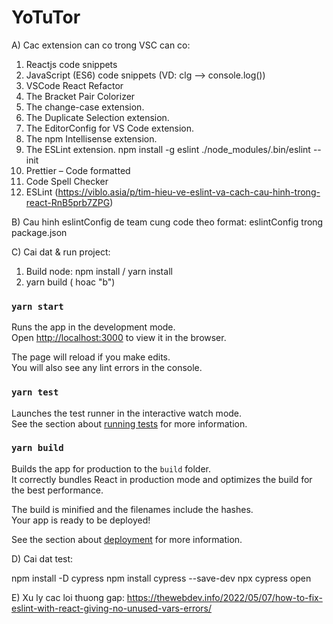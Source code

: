 # YoTuTor

A) Cac extension can co trong VSC can co:

1. Reactjs code snippets
2. JavaScript (ES6) code snippets
   (VD: clg --> console.log())
3. VSCode React Refactor
4. The Bracket Pair Colorizer
5. The change-case extension.
6. The Duplicate Selection extension.
7. The EditorConfig for VS Code extension.
8. The npm Intellisense extension.
9. The ESLint extension.
    npm install -g eslint
    ./node_modules/.bin/eslint --init
10. Prettier – Code formatted
11. Code Spell Checker
12. ESLint (https://viblo.asia/p/tim-hieu-ve-eslint-va-cach-cau-hinh-trong-react-RnB5prb7ZPG)

B) Cau hinh eslintConfig de team cung code theo format:
eslintConfig trong package.json

C) Cai dat & run project:

1. Build node: npm install / yarn install
2. yarn build ( hoac "b")
### `yarn start`

Runs the app in the development mode.\
Open [http://localhost:3000](http://localhost:3000) to view it in the browser.

The page will reload if you make edits.\
You will also see any lint errors in the console.

### `yarn test`

Launches the test runner in the interactive watch mode.\
See the section about [running tests](https://facebook.github.io/create-react-app/docs/running-tests) for more information.

### `yarn build`

Builds the app for production to the `build` folder.\
It correctly bundles React in production mode and optimizes the build for the best performance.

The build is minified and the filenames include the hashes.\
Your app is ready to be deployed!

See the section about [deployment](https://facebook.github.io/create-react-app/docs/deployment) for more information.

D) Cai dat test:
<!-- yarn add react-test-renderer -->
<!-- npm i --save-dev @types/react-test-renderer -->
<!-- yarn add enzyme enzyme-adapter-react-16 -->
<!-- yarn add  @types/enzyme -->
<!-- https://docs.cypress.io/guides/component-testing/component-framework-configuration#React -->
<!-- https://github.com/cypress-io/cypress-component-testing-apps/blob/main/react-cra5-ts/tsconfig.json -->
npm install -D cypress
npm install cypress --save-dev
npx cypress open

E) Xu ly cac loi thuong gap:
https://thewebdev.info/2022/05/07/how-to-fix-eslint-with-react-giving-no-unused-vars-errors/
